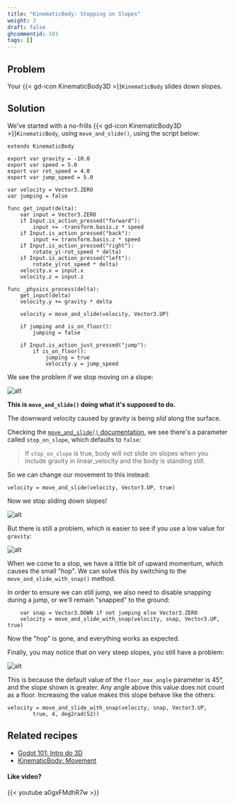 ```yaml
---
title: "KinematicBody: Stopping on Slopes"
weight: 3
draft: false
ghcommentid: 103
tags: []
---
```


## Problem

Your {{< gd-icon KinematicBody3D >}}`KinematicBody` slides down slopes.

## Solution

We've started with a no-frills {{< gd-icon KinematicBody3D >}}`KinematicBody`, using `move_and_slide()`, using the script below:

```gdscript
extends KinematicBody

export var gravity = -10.0
export var speed = 5.0
export var rot_speed = 4.0
export var jump_speed = 5.0

var velocity = Vector3.ZERO
var jumping = false

func get_input(delta):
    var input = Vector3.ZERO
    if Input.is_action_pressed("forward"):
        input += -transform.basis.z * speed
    if Input.is_action_pressed("back"):
        input += transform.basis.z * speed
    if Input.is_action_pressed("right"):
        rotate_y(-rot_speed * delta)
    if Input.is_action_pressed("left"):
        rotate_y(rot_speed * delta)
    velocity.x = input.x
    velocity.z = input.z

func _physics_process(delta):
    get_input(delta)
    velocity.y += gravity * delta

    velocity = move_and_slide(velocity, Vector3.UP)

    if jumping and is_on_floor():
        jumping = false

    if Input.is_action_just_pressed("jump"):
        if is_on_floor():
            jumping = true
            velocity.y = jump_speed
```

We see the problem if we stop moving on a slope:

![alt](/godot_recipes/img/kbd_slopes_01.gif)

**This is `move_and_slide()` doing what it's supposed to do.**

The downward velocity caused by gravity is being *slid* along the surface.

Checking the [`move_and_slide()` documentation](https://docs.godotengine.org/en/stable/classes/class_kinematicbody.html#class-kinematicbody-method-move-and-slide), we see there's a parameter called `stop_on_slope`, which defaults to `false`:

> If `stop_on_slope` is true, body will not slide on slopes when you include gravity in linear_velocity and the body is standing still.

So we can change our movement to this instead:

```gdscript
velocity = move_and_slide(velocity, Vector3.UP, true)
```

Now we stop sliding down slopes!

![alt](/godot_recipes/img/kbd_slopes_02.gif)


But there is still a problem, which is easier to see if you use a low value for `gravity`:

![alt](/godot_recipes/img/kbd_slopes_03.gif)

When we come to a stop, we have a little bit of upward momentum, which causes the small "hop". We can solve this by switching to the `move_and_slide_with_snap()` method.

In order to ensure we can still jump, we also need to disable snapping during a jump, or we'll remain "snapped" to the ground:

```gdscript
    var snap = Vector3.DOWN if not jumping else Vector3.ZERO
    velocity = move_and_slide_with_snap(velocity, snap, Vector3.UP, true)
```

Now the "hop" is gone, and everything works as expected.

Finally, you may notice that on very steep slopes, you still have a problem:

![alt](/godot_recipes/img/kbd_slopes_04.gif)

This is because the default value of the `floor_max_angle` parameter is 45°, and the slope shown is greater. Any angle above this value does not count as a floor. Increasing the value makes this slope behave like the others:

```gdscript
velocity = move_and_slide_with_snap(velocity, snap, Vector3.UP,
        true, 4, deg2rad(52))
```

## Related recipes

- [Godot 101: Intro do 3D](/godot_recipes/g101/3d/)
- [KinematicBody: Movement](/godot_recipes/3d/kinematic_body/)

#### Like video?

{{< youtube a0gxFMdhR7w >}}
